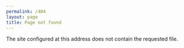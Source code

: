 ```yaml
---
permalink: /404
layout: page
title: Page not found
---
```


The site configured at this address does not contain the requested file.

